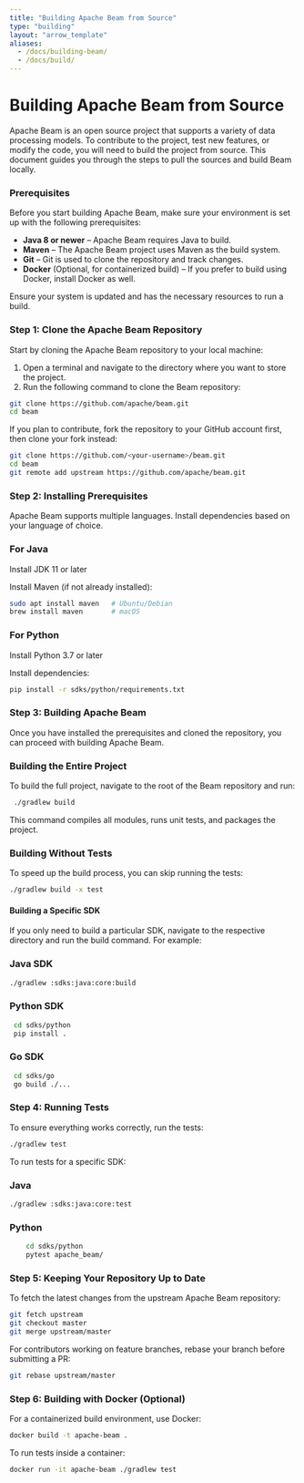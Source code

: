 ```yaml
---
title: "Building Apache Beam from Source"
type: "building"
layout: "arrow_template"
aliases:
  - /docs/building-beam/
  - /docs/build/
---
```


<!--
Licensed under the Apache License, Version 2.0 (the "License");
you may not use this file except in compliance with the License.
You may obtain a copy of the License at

http://www.apache.org/licenses/LICENSE-2.0

Unless required by applicable law or agreed to in writing, software
distributed under the License is distributed on an "AS IS" BASIS,
WITHOUT WARRANTIES OR CONDITIONS OF ANY KIND, either express or implied.
See the License for the specific language governing permissions and
limitations under the License.
-->

# Building Apache Beam from Source

Apache Beam is an open source project that supports a variety of data processing models. To contribute to the project, test new features, or modify the code, you will need to build the project from source. This document guides you through the steps to pull the sources and build Beam locally.

### Prerequisites

Before you start building Apache Beam, make sure your environment is set up with the following prerequisites:

- **Java 8 or newer** – Apache Beam requires Java to build.
- **Maven** – The Apache Beam project uses Maven as the build system.
- **Git** – Git is used to clone the repository and track changes.
- **Docker** (Optional, for containerized build) – If you prefer to build using Docker, install Docker as well.

Ensure your system is updated and has the necessary resources to run a build.

### Step 1: Clone the Apache Beam Repository

Start by cloning the Apache Beam repository to your local machine:

1. Open a terminal and navigate to the directory where you want to store the project.
2. Run the following command to clone the Beam repository:

```bash
git clone https://github.com/apache/beam.git
cd beam
```

If you plan to contribute, fork the repository to your GitHub account first, then clone your fork instead:

```bash 
git clone https://github.com/<your-username>/beam.git
cd beam
git remote add upstream https://github.com/apache/beam.git
```
### Step 2: Installing Prerequisites

Apache Beam supports multiple languages. Install dependencies based on your language of choice.

### For Java

Install JDK 11 or later

Install Maven (if not already installed):
```bash
sudo apt install maven   # Ubuntu/Debian
brew install maven       # macOS
```
### For Python

Install Python 3.7 or later

Install dependencies:
```bash 
pip install -r sdks/python/requirements.txt
```

### Step 3: Building Apache Beam

Once you have installed the prerequisites and cloned the repository, you can proceed with building Apache Beam.

  ### Building the Entire Project

To build the full project, navigate to the root of the Beam repository and run:
```bash
 ./gradlew build
```
This command compiles all modules, runs unit tests, and packages the project.

### Building Without Tests

To speed up the build process, you can skip running the tests:

```bash
./gradlew build -x test
```

#### Building a Specific SDK

If you only need to build a particular SDK, navigate to the respective directory and run the build command.
For example:

  ###  Java SDK

```bash
./gradlew :sdks:java:core:build
```

  ### Python SDK

```bash
 cd sdks/python
 pip install . 
```

  ### Go SDK

```bash
 cd sdks/go
 go build ./...
```

### Step 4: Running Tests

To ensure everything works correctly, run the tests:

```bash
./gradlew test
```

To run tests for a specific SDK:

   ### Java

```bash
./gradlew :sdks:java:core:test
```

   ### Python

```bash
    cd sdks/python
    pytest apache_beam/
```

### Step 5: Keeping Your Repository Up to Date

To fetch the latest changes from the upstream Apache Beam repository:

``` bash
git fetch upstream
git checkout master
git merge upstream/master
```

For contributors working on feature branches, rebase your branch before submitting a PR:

```bash
git rebase upstream/master
```

### Step 6: Building with Docker (Optional)

For a containerized build environment, use Docker:

```bash
docker build -t apache-beam .
```

To run tests inside a container:

```bash
docker run -it apache-beam ./gradlew test
```

